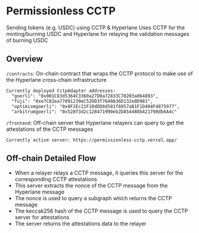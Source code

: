 # Permissionless CCTP

Sending tokens (e.g. USDC) using CCTP & Hyperlane
Uses CCTP for the minting/burning USDC and Hyperlane for relaying the validation messages of burning USDC

## Overview
`/contracts`: On-chain contract that wraps the CCTP protocol to make use of the Hyperlane cross-chain infrastructure
```
Currently deployed CctpAdapter addresses:
  "goerli": "0x001C83d5364C3360a27D0a72833C70203a864893",
  "fuji": "0xe7C82ea77091239eC52DD3f7640A36D132e0D981",
  "optimismgoerli": "0x8F2Ec21F10dDD8d581f8957aB1F1D484F4875977",
  "arbitrumgoerli": "0x528f3d2c128471990eb2DA54488b421790db6A4c"
```

`/frontend`: Off-chain server that Hyperlane relayers can query to get the attestations of the CCTP messages
```
Currently active server: https://permissionless-cctp.vercel.app/
```

## Off-chain Detailed Flow
- When a relayer relays a CCTP message, it queries this server for the corresponding CCTP attestations
- This server extracts the nonce of the CCTP message from the Hyperlane message
- The nonce is used to query a subgraph which returns the CCTP message
- The keccak256 hash of the CCTP message is used to query the CCTP server for attestations
- The server returns the attestations data to the relayer